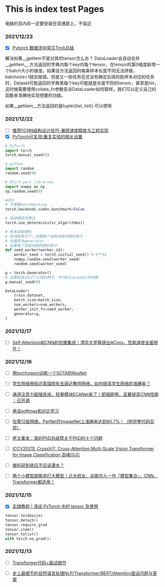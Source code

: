 # This is index test Pages

电脑的双内存一定要安装在双通路上，不临近


### 2021/12/23
- [x] [Pytorch 数据流中常见Trick总结](https://zhuanlan.zhihu.com/p/441317369)

解决如果__getitem不是对其的tensor怎么办？
DataLoader会自动合并__getitem__ 方法返回的字典内每个key内每个tensor，在tensor的第0维度新增一个batch大小的维度。如果该方法返回的每条样本长度不同无法拼接，batchsize>1就会报错。但是又一些任务在还没有确定后续的批样本对应的任务时，Dataset可能返回的字典里每个key可能就是长度不同的tensor，甚至是list，这时候需要使用collate_fn参数告诉DataLoader如何取样。我们可以定义自己的函数来准确地实现想要的功能。

如果__getitem__方法返回的是tuple((list, list)) 可以使用

### 2021/12/22
- [ ] [推荐!!CNN结构设计技巧-兼顾速度精度与工程实现](https://mp.weixin.qq.com/s/a3dwhUbNaRDhidDBZvdLMw)
- [x] [PyTorch可复现/重复实验的相关设置](https://zhuanlan.zhihu.com/p/448284000)
```python
# PyTorch
import torch
torch.manual_seed(0)

# python
import random
random.seed(0)

# Third part libraries
import numpy as np
np.random.seed(0)

#GPU
# 不需要benchmarking
torch.backends.cudnn.benchmark=False

# 选择确定性算法
torch.use_deterministic_algorithms() 

# 样本读取随机
# 多线程情况下，设置每个线程读取的随机种子
# 设置样本generator
# 设置每个读取线程的随机种子
def seed_worker(worker_id):
    worker_seed = torch.initial_seed() % 2**32
    numpy.random.seed(worker_seed)
    random.seed(worker_seed)

g = torch.Generator()
# 设置样本shuffle随机种子，作为DataLoader的参数
g.manual_seed(0)

DataLoader(
    train_dataset,
    batch_size=batch_size,
    num_workers=num_workers,
    worker_init_fn=seed_worker,
    generator=g,
)

```

### 2021/12/17
- [ ] [Self-Attention和CNN的优雅集成！清华大学等提出ACmix，性能速度全面提升！](https://zhuanlan.zhihu.com/p/440510903?utm_source=wechat_session&utm_medium=social&utm_oi=672184783560380416)

### 2021/12/16
- [ ] [用torchvision训练一个SOTA的ResNet](https://zhuanlan.zhihu.com/p/436518994?utm_source=wechat_session&utm_medium=social&utm_oi=824054350027554816&utm_campaign=shareopn)

- [ ] [学生网络用知识蒸馏损失去逼近教师网络，如何提高学生网络的准确率？](https://www.zhihu.com/question/386173051/answer/2268710658?utm_source=wechat_session&utm_medium=social&utm_oi=824054350027554816&utm_content=group3_Answer&utm_campaign=shareopn)

- [ ] [通道注意力超强改进，轻量模块ECANet来了！即插即用，显著提高CNN性能｜已开源](https://zhuanlan.zhihu.com/p/153112149?utm_source=wechat_session&utm_medium=social&utm_oi=824054350027554816&utm_campaign=shareopn)

- [ ] [再谈softmax和对比学习](https://zhuanlan.zhihu.com/p/441985870?utm_source=wechat_session&utm_medium=social&utm_oi=824054350027554816&utm_campaign=shareopn)

- [ ] [仅需12层网络，ParNet在ImageNet上准确率达到80.7%！（附完整代码实现）](https://zhuanlan.zhihu.com/p/445683480?utm_source=wechat_session&utm_medium=social&utm_oi=824054350027554816&utm_campaign=shareopn)

- [ ] [老文重发：我的PhD总结暨关于PhD的十个问题](https://zhuanlan.zhihu.com/p/438640120?utm_source=wechat_session&utm_medium=social&utm_oi=824054350027554816&utm_campaign=shareopn)

- [ ] [ICCV2021】CrossViT: Cross-Attention Multi-Scale Vision Transformer for Image Classification
高峰OUC](https://zhuanlan.zhihu.com/p/444799438?utm_source=wechat_session&utm_medium=social&utm_oi=824054350027554816&utm_campaign=shareopn)

- [ ] [做科研到底应不应该灌水？](https://www.zhihu.com/question/273953521/answer/2246266820?utm_source=wechat_session&utm_medium=social&utm_oi=824054350027554816&utm_content=group3_Answer&utm_campaign=shareopn)

- [ ] [两个小模型就能吊打大模型！北大校友、谷歌华人一作「模型集合」，CNN、Transformer都适用！](https://zhuanlan.zhihu.com/p/434798566?utm_source=wechat_session&utm_medium=social&utm_oi=824054350027554816&utm_campaign=shareopn)

### 2021/12/15
- [x] [实践教程 | 浅谈 PyTorch 中的 tensor 及使用](https://mp.weixin.qq.com/s/6Q6LrRwGmGZ7Qs72hVNE7A)
```python
tensor.to(device)
tensor.detach()
tensor.require_grad
tensor.item()
tensor.tolist()
with torch.no_grad():
```


### 2021/12/13

- [ ] [Transformer代码+面试细节](https://mp.weixin.qq.com/s/x73m8caXjj-iqC9XsvHa0g)

- [ ] [史上最细节的自然语言处理NLP/Transformer/BERT/Attention面试问题与答案](https://zhuanlan.zhihu.com/p/348373259)

